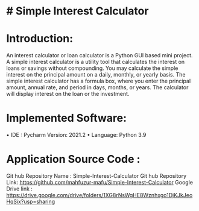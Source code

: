 # # Simple Interest Calculator 
 
# Introduction: 
An interest calculator or loan calculator is a Python GUI based mini project. A simple interest calculator is a utility tool that calculates the interest on loans or savings without compounding. You may calculate the simple interest on the principal amount on a daily, monthly, or yearly basis. The simple interest calculator has a formula box, where you enter the principal amount, annual rate, and period in days, months, or years. The calculator will display interest on the loan or the investment.

 
# Implemented Software: 
•	IDE : Pycharm Version: 2021.2
•	Language: Python 3.9

# Application Source Code :
Git hub Repository  Name : Simple-Interest-Calculator
Git hub Repository Link: https://github.com/mahfuzur-mafu/Simple-Interest-Calculator
Google Drive link : https://drive.google.com/drive/folders/1XG8rNsWgHE8Wznhxgo1DjKJkJeoHqSix?usp=sharing

